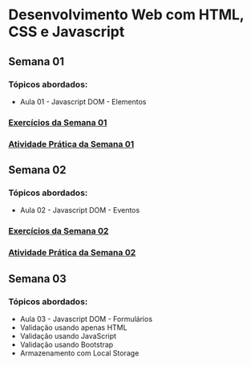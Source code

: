 # Desenvolvimento Web com HTML, CSS e Javascript

## Semana 01
### Tópicos abordados:
- Aula 01 - Javascript DOM - Elementos

### [Exercícios da Semana 01](semana-01/exercicios-semana-01/index.html)

### [Atividade Prática da Semana 01](semana-01/atividade-pratica-semana-01/index.html)

## Semana 02
### Tópicos abordados:
- Aula 02 - Javascript DOM - Eventos

### [Exercícios da Semana 02](semana-02/index.html)

### [Atividade Prática da Semana 02](semana-02/index.html)

## Semana 03
### Tópicos abordados:
- Aula 03 - Javascript DOM - Formulários
- Validação usando apenas HTML
- Validação usando JavaScript
- Validação usando Bootstrap
- Armazenamento com Local Storage